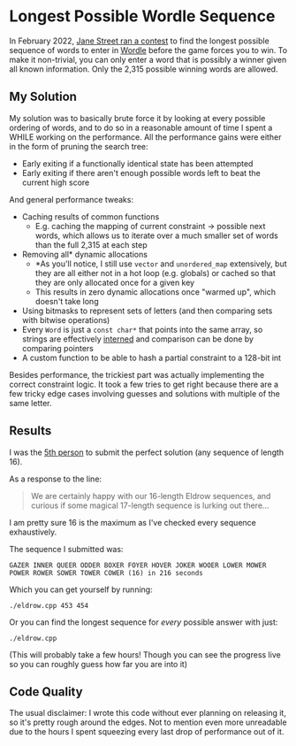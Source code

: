 # Longest Possible Wordle Sequence

In February 2022, [Jane Street ran a contest](https://www.janestreet.com/puzzles/eldrow-index/) to find the longest possible sequence of words to enter in [Wordle](https://www.nytimes.com/games/wordle/index.html) before the game forces you to win. To make it non-trivial, you can only enter a word that is possibly a winner given all known information. Only the 2,315 possible winning words are allowed.

## My Solution

My solution was to basically brute force it by looking at every possible ordering of words, and to do so in a reasonable amount of time I spent a WHILE working on the performance. All the performance gains were either in the form of pruning the search tree:

 - Early exiting if a functionally identical state has been attempted
 - Early exiting if there aren't enough possible words left to beat the current high score

And general performance tweaks:

 - Caching results of common functions
   - E.g. caching the mapping of current constraint -> possible next words, which allows us to iterate over a much smaller set of words than the full 2,315 at each step
 - Removing all* dynamic allocations
   - *As you'll notice, I still use `vector` and `unordered_map` extensively, but they are all either not in a hot loop (e.g. globals) or cached so that they are only allocated once for a given key
   - This results in zero dynamic allocations once "warmed up", which doesn't take long
 - Using bitmasks to represent sets of letters (and then comparing sets with bitwise operations)
 - Every `Word` is just a `const char*` that points into the same array, so strings are effectively [interned](https://en.wikipedia.org/wiki/String_interning) and comparison can be done by comparing pointers
 - A custom function to be able to hash a partial constraint to a 128-bit int

Besides performance, the trickiest part was actually implementing the correct constraint logic. It took a few tries to get right because there are a few tricky edge cases involving guesses and solutions with multiple of the same letter.

## Results

I was the [5th person](https://www.janestreet.com/puzzles/eldrow-solution/) to submit the perfect solution (any sequence of length 16).

As a response to the line:
> We are certainly happy with our 16-length Eldrow sequences, and curious if some magical 17-length sequence is lurking out there…

I am pretty sure 16 is the maximum as I've checked every sequence exhaustively.

The sequence I submitted was:

    GAZER INNER QUEER ODDER BOXER FOYER HOVER JOKER WOOER LOWER MOWER POWER ROWER SOWER TOWER COWER (16) in 216 seconds

Which you can get yourself by running:

    ./eldrow.cpp 453 454

Or you can find the longest sequence for *every* possible answer with just:

    ./eldrow.cpp

(This will probably take a few hours! Though you can see the progress live so you can roughly guess how far you are into it)

## Code Quality

The usual disclaimer: I wrote this code without ever planning on releasing it, so it's pretty rough around the edges. Not to mention even more unreadable due to the hours I spent squeezing every last drop of performance out of it.
